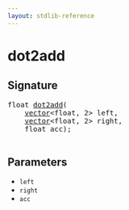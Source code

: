 ```yaml
---
layout: stdlib-reference
---
```


# dot2add

## Signature 

<pre>
<span class="code_keyword">float</span> <a href="/stdlib-reference/global-decls/dot2add">dot2add</a>(
    <a href="/stdlib-reference/types/vector/index" class="code_type">vector</a>&lt;<span class="code_keyword">float</span>, 2&gt; <span class='code_param'>left</span>,
    <a href="/stdlib-reference/types/vector/index" class="code_type">vector</a>&lt;<span class="code_keyword">float</span>, 2&gt; <span class='code_param'>right</span>,
    <span class="code_keyword">float</span> <span class='code_param'>acc</span>);

</pre>

## Parameters

* `left`
* `right`
* `acc`

